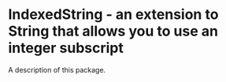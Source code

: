 # IndexedString - an extension to String that allows you to use an integer subscript

A description of this package.
